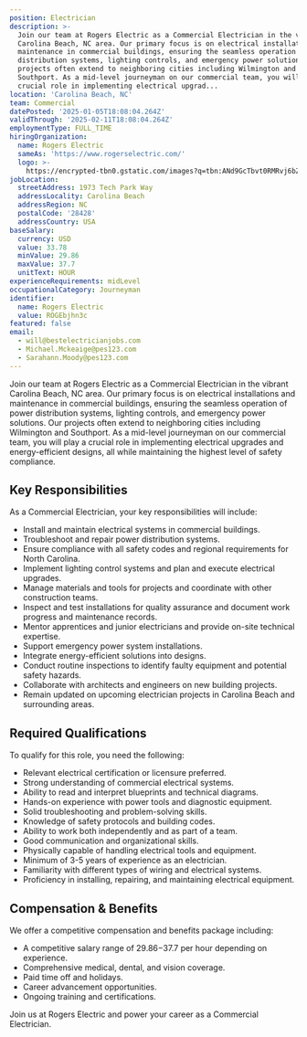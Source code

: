 ```yaml
---
position: Electrician
description: >-
  Join our team at Rogers Electric as a Commercial Electrician in the vibrant
  Carolina Beach, NC area. Our primary focus is on electrical installations and
  maintenance in commercial buildings, ensuring the seamless operation of power
  distribution systems, lighting controls, and emergency power solutions. Our
  projects often extend to neighboring cities including Wilmington and
  Southport. As a mid-level journeyman on our commercial team, you will play a
  crucial role in implementing electrical upgrad...
location: 'Carolina Beach, NC'
team: Commercial
datePosted: '2025-01-05T18:08:04.264Z'
validThrough: '2025-02-11T18:08:04.264Z'
employmentType: FULL_TIME
hiringOrganization:
  name: Rogers Electric
  sameAs: 'https://www.rogerselectric.com/'
  logo: >-
    https://encrypted-tbn0.gstatic.com/images?q=tbn:ANd9GcTbvt0RMRvj6bZdL81Q6HJeRVl_qflQIGgp9w&s
jobLocation:
  streetAddress: 1973 Tech Park Way
  addressLocality: Carolina Beach
  addressRegion: NC
  postalCode: '28428'
  addressCountry: USA
baseSalary:
  currency: USD
  value: 33.78
  minValue: 29.86
  maxValue: 37.7
  unitText: HOUR
experienceRequirements: midLevel
occupationalCategory: Journeyman
identifier:
  name: Rogers Electric
  value: ROGEbjhn3c
featured: false
email:
  - will@bestelectricianjobs.com
  - Michael.Mckeaige@pes123.com
  - Sarahann.Moody@pes123.com
---
```




Join our team at Rogers Electric as a Commercial Electrician in the vibrant Carolina Beach, NC area. Our primary focus is on electrical installations and maintenance in commercial buildings, ensuring the seamless operation of power distribution systems, lighting controls, and emergency power solutions. Our projects often extend to neighboring cities including Wilmington and Southport. As a mid-level journeyman on our commercial team, you will play a crucial role in implementing electrical upgrades and energy-efficient designs, all while maintaining the highest level of safety compliance.

## Key Responsibilities
As a Commercial Electrician, your key responsibilities will include:

- Install and maintain electrical systems in commercial buildings.
- Troubleshoot and repair power distribution systems.
- Ensure compliance with all safety codes and regional requirements for North Carolina.
- Implement lighting control systems and plan and execute electrical upgrades.
- Manage materials and tools for projects and coordinate with other construction teams.
- Inspect and test installations for quality assurance and document work progress and maintenance records.
- Mentor apprentices and junior electricians and provide on-site technical expertise.
- Support emergency power system installations.
- Integrate energy-efficient solutions into designs.
- Conduct routine inspections to identify faulty equipment and potential safety hazards.
- Collaborate with architects and engineers on new building projects.
- Remain updated on upcoming electrician projects in Carolina Beach and surrounding areas.

## Required Qualifications
To qualify for this role, you need the following:

- Relevant electrical certification or licensure preferred.
- Strong understanding of commercial electrical systems.
- Ability to read and interpret blueprints and technical diagrams.
- Hands-on experience with power tools and diagnostic equipment.
- Solid troubleshooting and problem-solving skills.
- Knowledge of safety protocols and building codes.
- Ability to work both independently and as part of a team.
- Good communication and organizational skills.
- Physically capable of handling electrical tools and equipment.
- Minimum of 3-5 years of experience as an electrician.
- Familiarity with different types of wiring and electrical systems.
- Proficiency in installing, repairing, and maintaining electrical equipment.

## Compensation & Benefits
We offer a competitive compensation and benefits package including:

- A competitive salary range of $29.86-$37.7 per hour depending on experience.
- Comprehensive medical, dental, and vision coverage.
- Paid time off and holidays.
- Career advancement opportunities.
- Ongoing training and certifications.

Join us at Rogers Electric and power your career as a Commercial Electrician.